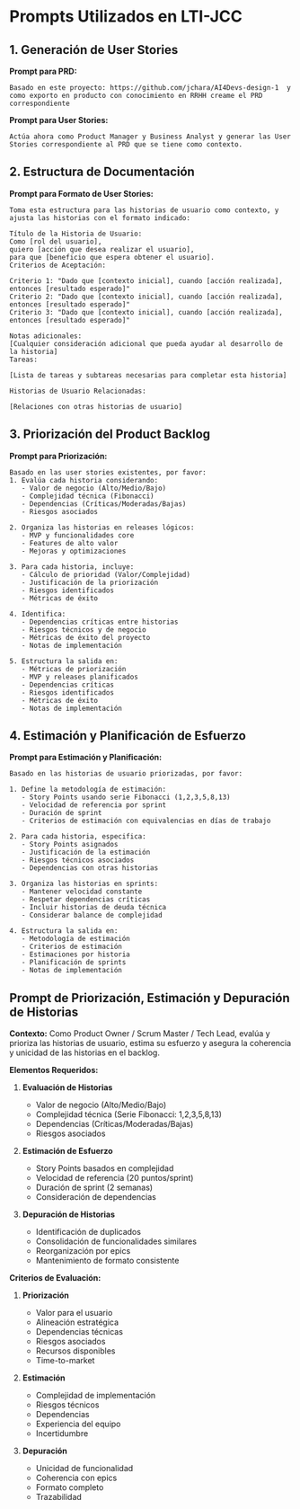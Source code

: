 # Prompts Utilizados en LTI-JCC

## 1. Generación de User Stories
**Prompt para PRD:**
```
Basado en este proyecto: https://github.com/jchara/AI4Devs-design-1  y como exporto en producto con conocimiento en RRHH creame el PRD correspondiente
```

**Prompt para User Stories:**
```
Actúa ahora como Product Manager y Business Analyst y generar las User Stories correspondiente al PRD que se tiene como contexto.
```

## 2. Estructura de Documentación
**Prompt para Formato de User Stories:**
```
Toma esta estructura para las historias de usuario como contexto, y ajusta las historias con el formato indicado:

Título de la Historia de Usuario:
Como [rol del usuario],
quiero [acción que desea realizar el usuario],
para que [beneficio que espera obtener el usuario].
Criterios de Aceptación:

Criterio 1: "Dado que [contexto inicial], cuando [acción realizada], entonces [resultado esperado]"
Criterio 2: "Dado que [contexto inicial], cuando [acción realizada], entonces [resultado esperado]"
Criterio 3: "Dado que [contexto inicial], cuando [acción realizada], entonces [resultado esperado]"

Notas adicionales:
[Cualquier consideración adicional que pueda ayudar al desarrollo de la historia]
Tareas:

[Lista de tareas y subtareas necesarias para completar esta historia]

Historias de Usuario Relacionadas:

[Relaciones con otras historias de usuario]
```

## 3. Priorización del Product Backlog
**Prompt para Priorización:**
```
Basado en las user stories existentes, por favor:
1. Evalúa cada historia considerando:
   - Valor de negocio (Alto/Medio/Bajo)
   - Complejidad técnica (Fibonacci)
   - Dependencias (Críticas/Moderadas/Bajas)
   - Riesgos asociados

2. Organiza las historias en releases lógicos:
   - MVP y funcionalidades core
   - Features de alto valor
   - Mejoras y optimizaciones

3. Para cada historia, incluye:
   - Cálculo de prioridad (Valor/Complejidad)
   - Justificación de la priorización
   - Riesgos identificados
   - Métricas de éxito

4. Identifica:
   - Dependencias críticas entre historias
   - Riesgos técnicos y de negocio
   - Métricas de éxito del proyecto
   - Notas de implementación

5. Estructura la salida en:
   - Métricas de priorización
   - MVP y releases planificados
   - Dependencias críticas
   - Riesgos identificados
   - Métricas de éxito
   - Notas de implementación
```

## 4. Estimación y Planificación de Esfuerzo
**Prompt para Estimación y Planificación:**
```
Basado en las historias de usuario priorizadas, por favor:

1. Define la metodología de estimación:
   - Story Points usando serie Fibonacci (1,2,3,5,8,13)
   - Velocidad de referencia por sprint
   - Duración de sprint
   - Criterios de estimación con equivalencias en días de trabajo

2. Para cada historia, especifica:
   - Story Points asignados
   - Justificación de la estimación
   - Riesgos técnicos asociados
   - Dependencias con otras historias

3. Organiza las historias en sprints:
   - Mantener velocidad constante
   - Respetar dependencias críticas
   - Incluir historias de deuda técnica
   - Considerar balance de complejidad

4. Estructura la salida en:
   - Metodología de estimación
   - Criterios de estimación
   - Estimaciones por historia
   - Planificación de sprints
   - Notas de implementación
```

## Prompt de Priorización, Estimación y Depuración de Historias


**Contexto:**
Como Product Owner / Scrum Master / Tech Lead, evalúa y prioriza las historias de usuario, estima su esfuerzo y asegura la coherencia y unicidad de las historias en el backlog.

**Elementos Requeridos:**
1. **Evaluación de Historias**
   - Valor de negocio (Alto/Medio/Bajo)
   - Complejidad técnica (Serie Fibonacci: 1,2,3,5,8,13)
   - Dependencias (Críticas/Moderadas/Bajas)
   - Riesgos asociados

2. **Estimación de Esfuerzo**
   - Story Points basados en complejidad
   - Velocidad de referencia (20 puntos/sprint)
   - Duración de sprint (2 semanas)
   - Consideración de dependencias

3. **Depuración de Historias**
   - Identificación de duplicados
   - Consolidación de funcionalidades similares
   - Reorganización por epics
   - Mantenimiento de formato consistente

**Criterios de Evaluación:**
1. **Priorización**
   - Valor para el usuario
   - Alineación estratégica
   - Dependencias técnicas
   - Riesgos asociados
   - Recursos disponibles
   - Time-to-market

2. **Estimación**
   - Complejidad de implementación
   - Riesgos técnicos
   - Dependencias
   - Experiencia del equipo
   - Incertidumbre

3. **Depuración**
   - Unicidad de funcionalidad
   - Coherencia con epics
   - Formato completo
   - Trazabilidad